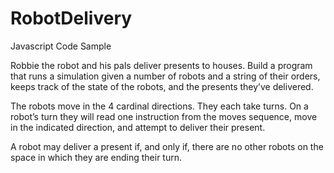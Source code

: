 # RobotDelivery
Javascript Code Sample

Robbie the robot and his pals deliver presents to houses. Build a program that runs a simulation given a number of robots and a string of their orders, keeps track of the state of the robots, and the presents they’ve delivered.

The robots move in the 4 cardinal directions. They each take turns. On a robot’s turn they will read one instruction from the moves sequence, move in the indicated direction, and attempt to deliver their present.

A robot may deliver a present if, and only if, there are no other robots on the space in which they are ending their turn.
